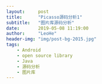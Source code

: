 ```yaml
---
layout:     post
title:      "Picasso源码分析1"
subtitle:   "图片库源码分析"
date:       2019-05-08 11:19:00
author:     "LeoHe"
header-img: "img/post-bg-2015.jpg"
tags:
    - Android
    - open source library
    - Java
    - 源码分析	
    - 图片库
---
```





